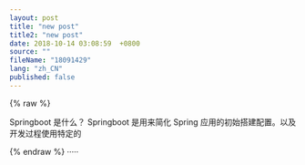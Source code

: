 ```yaml
---
layout: post
title: "new post"
title2: "new post"
date: 2018-10-14 03:08:59  +0800
source: ""
fileName: "18091429"
lang: "zh_CN"
published: false
---
```


{% raw %}

Springboot 是什么？
Springboot 是用来简化 Spring 应用的初始搭建配置。以及开发过程使用特定的

{% endraw %}
·····
